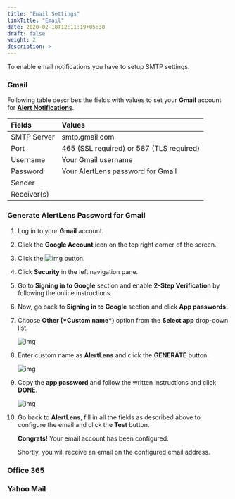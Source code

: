 ```yaml
---
title: "Email Settings"
linkTitle: "Email"
date: 2020-02-18T12:11:19+05:30
draft: false
weight: 2
description: >
---
```

To enable email notifications you have to setup SMTP settings.
### **Gmail**
Following table describes the fields with values to set your **Gmail** account for [**Alert Notifications**](/docs/settings/alert-notifications/).

| Fields       | Values |
| :---------- | :---------- |
| SMTP Server | smtp.gmail.com        |
| Port        | 465 (SSL required) or 587 (TLS required)|
| Username    | Your Gmail username  |
| Password    | Your AlertLens password for Gmail  |
| Sender      |        |
| Receiver(s) |         |

### Generate AlertLens Password for Gmail

1. Log in to your **Gmail** account.

2. Click the **Google Account** icon on the top right corner of the screen.

3. Click the ![img](/mng_goog_acc.JPG) button.

4. Click **Security** in the left navigation pane.

5. Go to **Signing in to Google** section and enable **2-Step Verification** by following the online instructions.

6.    Now, go back to **Signing in to Google** section and click **App passwords.**

7. Choose **Other (\*Custom name\*)** option from the **Select app** drop-down list.

    ![img](/app_password.JPG)

8. Enter custom name as **AlertLens** and click the **GENERATE** button.

    ![img](/select_app.JPG)

9. Copy the **app password** and follow the written instructions and click **DONE**.

    ![img](/generated_password.JPG)

10. Go back to **AlertLens**, fill in all the fields as described above to configure the email and click the **Test** button.

    **Congrats!** Your email account has been configured.

    Shortly, you will receive an email on the configured email address.

### **Office 365**

### **Yahoo Mail**
